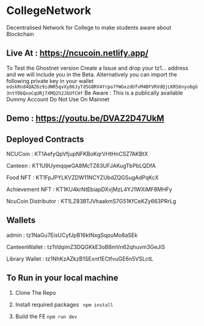 # CollegeNetwork
Decentralised Network for College to make students aware about Blockchain 


## Live At : https://ncucoin.netlify.app/

To Test the Ghostnet version Create a Issue and drop your tz1... address and we will include you in the Beta.
Alternatively you can import the following private key in your wallet 
```edskRnd4QAZ6z9idNR5qvXy86JyTd5G8RV4Yrpo7YWGxzdUfvM4BFVRVdQjLKRS6nyu6gG3ntYDbQxoCqURj7XMQ2h2JbUfCHf```
Be Aware : This is a publically available Dummy Account Do Not Use On Mainnet


## Demo : https://youtu.be/DVAZ2D47UkM



## Deployed Contracts

NCUCoin : KT1AefyQpVfjupNFKBoKqrVHtHnCSZ7AKBtX

Canteen : KT1U9UymqqwGA8McTZ63UFJAKugTbPbLQDfA

Food NFT :  KT1FpJPYLKVZDW11NCYZUbdZQGSugAdPqKcX

Achievement NFT : KT1KU4krNtEbiapDXvjMzL4YJ1WXiMF8MHFy

NcuCoin Distributor : KT1LZ83BTJVhaakmS7G51KfCeKZy663PRrLg



## Wallets

admin : tz1NaGu7EisUCyfJpB16ktNxgSqpuMo8aSEk

CanteenWallet : tz1VdqimZ3DQGKkE3oB8mVn62qhuvm3GeJiS

Library Wallet : tz1NhKzAZkzB1SExnt1ECtfvuGE6n5VSLctL


## To Run in your local machine 

1. Clone The Repo

3. Install required packages
  ``` npm install```
4. Build the FE
 ``` npm run dev ```





